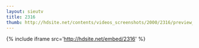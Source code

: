 ```yaml
---
layout: sieutv
title: 2316
thumb: http://hdsite.net/contents/videos_screenshots/2000/2316/preview_360p.mp4.jpg
---
```

{% include iframe src='http://hdsite.net/embed/2316' %}
 
